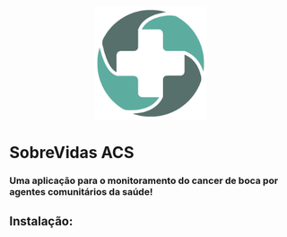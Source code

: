 <p align="center">
  <img src="public/assets/images/icone.png" alt="Descrição da imagem" height="200">
</p>

# SobreVidas ACS
### Uma aplicação para o monitoramento do cancer de boca por agentes comunitários da saúde!


## Instalação:
